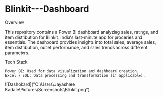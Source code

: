 # Blinkit---Dashboard

Overview

This repository contains a Power BI dashboard analyzing sales, ratings, and item distribution for Blinkit, India's last-minute app for groceries and essentials. The dashboard provides insights into total sales, average sales, item distribution, outlet performance, and sales trends across different parameters.


Tech Stack

    Power BI: Used for data visualization and dashboard creation.
    Excel / SQL: Data processing and transformation (if applicable).


![Dashobard]("C:\Users\Jayashree Kadale\Pictures\Screenshots\Blinkit.png")
